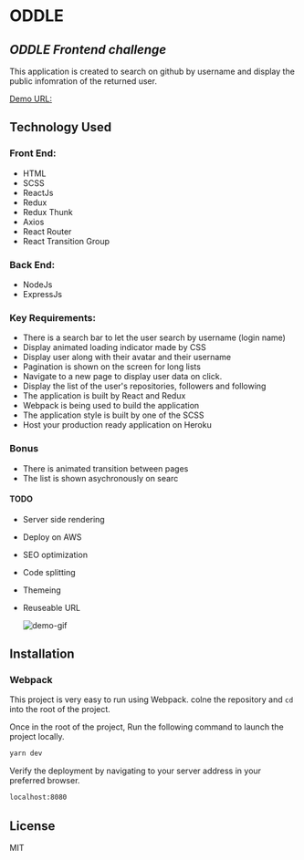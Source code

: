 # ODDLE

## _ODDLE Frontend challenge_

This application is created to search on github by username and display the public infomration of the returned user.

[Demo URL:](https://protected-atoll-24025.herokuapp.com)

## Technology Used

### Front End:

- HTML
- SCSS
- ReactJs
- Redux
- Redux Thunk
- Axios
- React Router
- React Transition Group

### Back End:

- NodeJs
- ExpressJs

### Key Requirements:

- There is a search bar to let the user search by username (login name)
- Display animated loading indicator made by CSS
- Display user along with their avatar and their username
- Pagination is shown on the screen for long lists
- Navigate to a new page to display user data on click.
- Display the list of the user's repositories, followers and following
- The application is built by React and Redux
- Webpack is being used to build the application
- The application style is built by one of the SCSS
- Host your production ready application on Heroku

### Bonus

- There is animated transition between pages
- The list is shown asychronously on searc

#### TODO

- Server side rendering
- Deploy on AWS
- SEO optimization
- Code splitting
- Themeing
- Reuseable URL

  ![demo-gif](https://media.giphy.com/media/mLjA6hHGk3CPlK5g2v/giphy.gif)

## Installation

### Webpack

This project is very easy to run using Webpack.
colne the repository and `cd` into the root of the project.

Once in the root of the project, Run the following command to launch the project locally.

```sh
yarn dev
```

Verify the deployment by navigating to your server address in
your preferred browser.

```sh
localhost:8080
```

## License

MIT

